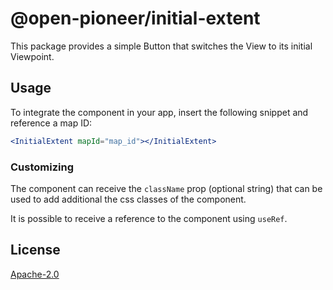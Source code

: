 # @open-pioneer/initial-extent

This package provides a simple Button that switches the View to its initial Viewpoint.

## Usage

To integrate the component in your app, insert the following snippet and reference a map ID:

```jsx
<InitialExtent mapId="map_id"></InitialExtent>
```

### Customizing

The component can receive the `className` prop (optional string) that can be used to add additional the css classes of the component.

It is possible to receive a reference to the component using `useRef`.

## License

[Apache-2.0](https://www.apache.org/licenses/LICENSE-2.0)

